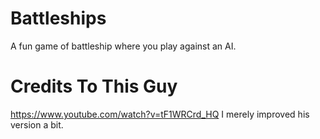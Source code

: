 # Battleships
A fun game of battleship where you play against an AI.


# Credits To This Guy
https://www.youtube.com/watch?v=tF1WRCrd_HQ
I merely improved his version a bit.
